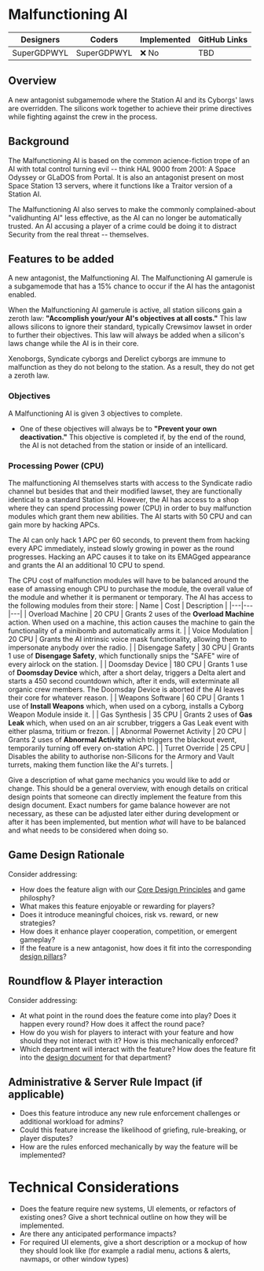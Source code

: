# Malfunctioning AI

| Designers | Coders | Implemented | GitHub Links |
|---|---|---|---|
| SuperGDPWYL | SuperGDPWYL | :x: No |  TBD |


## Overview

A new antagonist subgamemode where the Station AI and its Cyborgs' laws are overridden. The silicons work together to achieve their prime directives while fighting against the crew in the process.

## Background

The Malfunctioning AI is based on the common acience-fiction trope of an AI with total control turning evil -- think HAL 9000 from 2001: A Space Odyssey or GLaDOS from Portal. It is also an antagonist present on most Space Station 13 servers, where it functions like a Traitor version of a Station AI. 

The Malfunctioning AI also serves to make the commonly complained-about "validhunting AI" less effective, as the AI can no longer be automatically trusted. An AI accusing a player of a crime could be doing it to distract Security from the real threat -- themselves.

## Features to be added
A new antagonist, the Malfunctioning AI. The Malfunctioning AI gamerule is a subgamemode that has a 15% chance to occur if the AI has the antagonist enabled. 

When the Malfunctioning AI gamerule is active, all station silicons gain a zeroth law: **"Accomplish your/your AI's objectives at all costs."** This law allows silicons to ignore their standard, typically Crewsimov lawset in order to further their objectives. This law will always be added when a silicon's laws change while the AI is in their core.

Xenoborgs, Syndicate cyborgs and Derelict cyborgs are immune to malfunction as they do not belong to the station. As a result, they do not get a zeroth law.

### Objectives
A Malfunctioning AI is given 3 objectives to complete. 
- One of these objectives will always be to **"Prevent your own deactivation."** This objective is completed if, by the end of the round, the AI is not detached from the station or inside of an intellicard. 

### Processing Power (CPU)
The malfunctioning AI themselves starts with access to the Syndicate radio channel but besides that and their modified lawset, they are functionally identical to a standard Station AI. However, the AI has access to a shop where they can spend processing power (CPU) in order to buy malfunction modules which grant them new abilities. The AI starts with 50 CPU and can gain more by hacking APCs.

The AI can only hack 1 APC per 60 seconds, to prevent them from hacking every APC immediately, instead slowly growing in power as the round progresses. Hacking an APC causes it to take on its EMAGged appearance and grants the AI an additional 10 CPU to spend.

The CPU cost of malfunction modules will have to be balanced around the ease of amassing enough CPU to purchase the module, the overall value of the module and whether it is permanent or temporary.
The AI has access to the following modules from their store:
| Name | Cost | Description |
|---|---|---|
| Overload Machine | 20 CPU | Grants 2 uses of the **Overload Machine** action. When used on a machine, this action causes the machine to gain the functionality of a minibomb and automatically arms it. |
| Voice Modulation | 20 CPU | Grants the AI intrinsic voice mask functionality, allowing them to impersonate anybody over the radio. |
| Disengage Safety | 30 CPU | Grants 1 use of **Disengage Safety**, which functionally snips the "SAFE" wire of every airlock on the station. |
| Doomsday Device | 180 CPU | Grants 1 use of **Doomsday Device** which, after a short delay, triggers a Delta alert and starts a 450 second countdown which, after it ends, will exterminate all organic crew members. The Doomsday Device is aborted if the AI leaves their core for whatever reason. |
| Weapons Software | 60 CPU | Grants 1 use of **Install Weapons** which, when used on a cyborg, installs a Cyborg Weapon Module inside it. | 
| Gas Synthesis | 35 CPU | Grants 2 uses of **Gas Leak** which, when used on an air scrubber, triggers a Gas Leak event with either plasma, tritium or frezon. |
| Abnormal Powernet Activity | 20 CPU | Grants 2 uses of **Abnormal Activity** which triggers the blackout event, temporarily turning off every on-station APC. |
| Turret Override | 25 CPU | Disables the ability to authorise non-Silicons for the Armory and Vault turrets, making them function like the AI's turrets. |

Give a description of what game mechanics you would like to add or change. This should be a general overview, with enough details on critical design points that someone can directly implement the feature from this design document. Exact numbers for game balance however are not necessary, as these can be adjusted later either during development or after it has been implemented, but mention *what* will have to be balanced and what needs to be considered when doing so.

## Game Design Rationale

Consider addressing:
- How does the feature align with our [Core Design Principles](../space-station-14/core-design/design-principles.md) and game philosphy?
- What makes this feature enjoyable or rewarding for players?
- Does it introduce meaningful choices, risk vs. reward, or new strategies?
- How does it enhance player cooperation, competition, or emergent gameplay?
- If the feature is a new antagonist, how does it fit into the corresponding [design pillars](../space-station-14/round-flow/antagonists.md)?

## Roundflow & Player interaction

Consider addressing:
- At what point in the round does the feature come into play? Does it happen every round? How does it affect the round pace?
- How do you wish for players to interact with your feature and how should they not interact with it? How is this mechanically enforced?
- Which department will interact with the feature? How does the feature fit into the [design document](../space-station-14/departments.md) for that department?

## Administrative & Server Rule Impact (if applicable)

- Does this feature introduce any new rule enforcement challenges or additional workload for admins?
- Could this feature increase the likelihood of griefing, rule-breaking, or player disputes?
- How are the rules enforced mechanically by way the feature will be implemented?

# Technical Considerations

- Does the feature require new systems, UI elements, or refactors of existing ones? Give a short technical outline on how they will be implemented.
- Are there any anticipated performance impacts?
- For required UI elements, give a short description or a mockup of how they should look like (for example a radial menu, actions & alerts, navmaps, or other window types)
